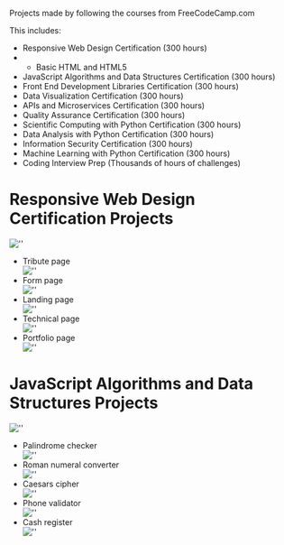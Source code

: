Projects made by following the courses from FreeCodeCamp.com

This includes:
* Responsive Web Design Certification (300 hours)
* * Basic HTML and HTML5
* JavaScript Algorithms and Data Structures Certification (300 hours)
* Front End Development Libraries Certification (300 hours)
* Data Visualization Certification (300 hours)
* APIs and Microservices Certification (300 hours)
* Quality Assurance Certification (300 hours)
* Scientific Computing with Python Certification (300 hours)
* Data Analysis with Python Certification (300 hours)
* Information Security Certification (300 hours)
* Machine Learning with Python Certification (300 hours)
* Coding Interview Prep (Thousands of hours of challenges)

# Responsive Web Design Certification Projects
 
![''](./certifications/Responsive-Web-Design-Certification.png)

* Tribute page<br>
    ![''](./Responsive-Web-Design-Certification/tribute-project/screenshoot.png)
* Form page<br>
    ![''](./Responsive-Web-Design-Certification/form-project/screenshoot.png)
* Landing page<br>
    ![''](./Responsive-Web-Design-Certification/landing-project/screenshoot.png)
* Technical page<br>
    ![''](./Responsive-Web-Design-Certification/technical-project/screenshoot.png)
* Portfolio page<br>
    ![''](./Responsive-Web-Design-Certification/portfolio-project/screenshoot.png)
# JavaScript Algorithms and Data Structures Projects
![''](./certifications/JavaScript-Algorithms-and-Data-Structures-Certification.png)
* Palindrome checker<br>
    ![''](./JavaScript-Algorithms-and-Data-Structures/palindrome-checker/screenshoot.png)
* Roman numeral converter<br>
    ![''](./JavaScript-Algorithms-and-Data-Structures/roman-numeral-converter/screenshoot.png)
* Caesars cipher<br>
    ![''](./JavaScript-Algorithms-and-Data-Structures/caesars-cipher/screenshoot.png)
* Phone validator<br>
    ![''](./JavaScript-Algorithms-and-Data-Structures/phone-validator/screenshoot.png)
* Cash register<br>
    ![''](./JavaScript-Algorithms-and-Data-Structures/cash-register/screenshoot.png)
